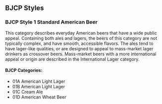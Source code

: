 ## BJCP Styles

### BJCP Style 1 Standard American Beer

This category describes everyday American beers that have a wide public appeal. Containing both ales and lagers, the beers of this
category are not typically complex, and have smooth, accessible flavors. The ales tend to have lager-like qualities, or are designed to
appeal to mass-market lager drinkers as crossover beers. Mass-market beers with a more international appeal or origin are
described in the International Lager category.

#### BJCP Categories:

- 01A American Light Lager
- 01B American Light Lager
- 01C Cream Ale
- 01D American Wheat Beer
